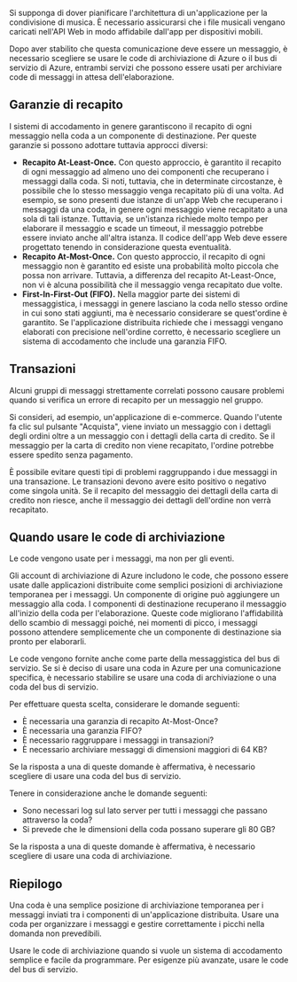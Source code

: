 Si supponga di dover pianificare l'architettura di un'applicazione per la condivisione di musica. È necessario assicurarsi che i file musicali vengano caricati nell'API Web in modo affidabile dall'app per dispositivi mobili.

Dopo aver stabilito che questa comunicazione deve essere un messaggio, è necessario scegliere se usare le code di archiviazione di Azure o il bus di servizio di Azure, entrambi servizi che possono essere usati per archiviare code di messaggi in attesa dell'elaborazione.

## <a name="delivery-guarantees"></a>Garanzie di recapito

I sistemi di accodamento in genere garantiscono il recapito di ogni messaggio nella coda a un componente di destinazione. Per queste garanzie si possono adottare tuttavia approcci diversi:

- **Recapito At-Least-Once.** Con questo approccio, è garantito il recapito di ogni messaggio ad almeno uno dei componenti che recuperano i messaggi dalla coda. Si noti, tuttavia, che in determinate circostanze, è possibile che lo stesso messaggio venga recapitato più di una volta. Ad esempio, se sono presenti due istanze di un'app Web che recuperano i messaggi da una coda, in genere ogni messaggio viene recapitato a una sola di tali istanze. Tuttavia, se un'istanza richiede molto tempo per elaborare il messaggio e scade un timeout, il messaggio potrebbe essere inviato anche all'altra istanza. Il codice dell'app Web deve essere progettato tenendo in considerazione questa eventualità.
- **Recapito At-Most-Once.** Con questo approccio, il recapito di ogni messaggio non è garantito ed esiste una probabilità molto piccola che possa non arrivare. Tuttavia, a differenza del recapito At-Least-Once, non vi è alcuna possibilità che il messaggio venga recapitato due volte.
- **First-In-First-Out (FIFO).** Nella maggior parte dei sistemi di messaggistica, i messaggi in genere lasciano la coda nello stesso ordine in cui sono stati aggiunti, ma è necessario considerare se quest'ordine è garantito. Se l'applicazione distribuita richiede che i messaggi vengano elaborati con precisione nell'ordine corretto, è necessario scegliere un sistema di accodamento che include una garanzia FIFO.

## <a name="transactions"></a>Transazioni

Alcuni gruppi di messaggi strettamente correlati possono causare problemi quando si verifica un errore di recapito per un messaggio nel gruppo.

Si consideri, ad esempio, un'applicazione di e-commerce. Quando l'utente fa clic sul pulsante "Acquista", viene inviato un messaggio con i dettagli degli ordini oltre a un messaggio con i dettagli della carta di credito. Se il messaggio per la carta di credito non viene recapitato, l'ordine potrebbe essere spedito senza pagamento.

È possibile evitare questi tipi di problemi raggruppando i due messaggi in una transazione. Le transazioni devono avere esito positivo o negativo come singola unità. Se il recapito del messaggio dei dettagli della carta di credito non riesce, anche il messaggio dei dettagli dell'ordine non verrà recapitato.

## <a name="when-to-use-storage-queues"></a>Quando usare le code di archiviazione

Le code vengono usate per i messaggi, ma non per gli eventi.

Gli account di archiviazione di Azure includono le code, che possono essere usate dalle applicazioni distribuite come semplici posizioni di archiviazione temporanea per i messaggi. Un componente di origine può aggiungere un messaggio alla coda. I componenti di destinazione recuperano il messaggio all'inizio della coda per l'elaborazione. Queste code migliorano l'affidabilità dello scambio di messaggi poiché, nei momenti di picco, i messaggi possono attendere semplicemente che un componente di destinazione sia pronto per elaborarli.

Le code vengono fornite anche come parte della messaggistica del bus di servizio. Se si è deciso di usare una coda in Azure per una comunicazione specifica, è necessario stabilire se usare una coda di archiviazione o una coda del bus di servizio.

Per effettuare questa scelta, considerare le domande seguenti:

- È necessaria una garanzia di recapito At-Most-Once?
- È necessaria una garanzia FIFO?
- È necessario raggruppare i messaggi in transazioni?
- È necessario archiviare messaggi di dimensioni maggiori di 64 KB?

Se la risposta a una di queste domande è affermativa, è necessario scegliere di usare una coda del bus di servizio.

Tenere in considerazione anche le domande seguenti:

- Sono necessari log sul lato server per tutti i messaggi che passano attraverso la coda?
- Si prevede che le dimensioni della coda possano superare gli 80 GB?

Se la risposta a una di queste domande è affermativa, è necessario scegliere di usare una coda di archiviazione.

## <a name="summary"></a>Riepilogo

Una coda è una semplice posizione di archiviazione temporanea per i messaggi inviati tra i componenti di un'applicazione distribuita. Usare una coda per organizzare i messaggi e gestire correttamente i picchi nella domanda non prevedibili.

Usare le code di archiviazione quando si vuole un sistema di accodamento semplice e facile da programmare. Per esigenze più avanzate, usare le code del bus di servizio.